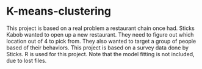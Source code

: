 # K-means-clustering
This project is based on a real problem a restaurant chain once had. Sticks Kabob wanted to open up a new restaurant. They need to figure out which location out of 4 to pick from. They also wanted to target a group of people based of their behaviors. This project is based on a survey data done by Sticks. R is used for this project.
Note that the model fitting is not included, due to lost files.
